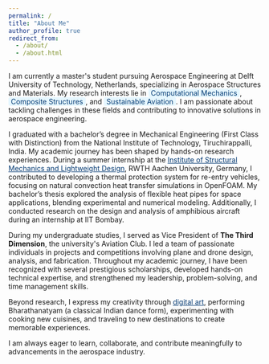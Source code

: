 ```yaml
---
permalink: /
title: "About Me"
author_profile: true
redirect_from: 
  - /about/
  - /about.html
---
```


I am currently a master's student pursuing Aerospace Engineering at Delft University of Technology, Netherlands, specializing in Aerospace Structures and Materials. My research interests lie in <span style="background-color: #e6f7ff; color: rgb(4, 58, 115); padding: 0 5px; border-radius: 4px;">Computational Mechanics</span>, <span style="background-color: #e6f7ff; color: rgb(4, 58, 115); padding: 0 5px; border-radius: 4px;">Composite Structures</span>, and <span style="background-color: #e6f7ff; color: rgb(4, 58, 115); padding: 0 5px; border-radius: 4px;">Sustainable Aviation</span>. I am passionate about tackling challenges in these fields and contributing to innovative solutions in aerospace engineering.

I graduated with a bachelor’s degree in Mechanical Engineering (First Class with Distinction) from the National Institute of Technology, Tiruchirappalli, India. My academic journey has been shaped by hands-on research experiences. During a summer internship at the <a href="https://www.sla.rwth-aachen.de/cms/~fald/institut-fuer-strukturmechanik-und-leichtbau/?lidx=1" style="color: rgb(4, 58, 115);">Institute of Structural Mechanics and Lightweight Design</a>, RWTH Aachen University, Germany, I contributed to developing a thermal protection system for re-entry vehicles, focusing on natural convection heat transfer simulations in OpenFOAM. My bachelor’s thesis explored the analysis of flexible heat pipes for space applications, blending experimental and numerical modeling. Additionally, I conducted research on the design and analysis of amphibious aircraft during an internship at IIT Bombay.

During my undergraduate studies, I served as Vice President of **The Third Dimension**, the university's Aviation Club. I led a team of passionate individuals in projects and competitions involving plane and drone design, analysis, and fabrication. Throughout my academic journey, I have been recognized with several prestigious scholarships, developed hands-on technical expertise, and strengthened my leadership, problem-solving, and time management skills. 

Beyond research, I express my creativity through <a href="https://www.instagram.com/jo_creations_/" style="color: rgb(4, 58, 115);">digital art</a>, performing Bharathanatyam (a classical Indian dance form), experimenting with cooking new cuisines, and traveling to new destinations to create memorable experiences.

I am always eager to learn, collaborate, and contribute meaningfully to advancements in the aerospace industry.
